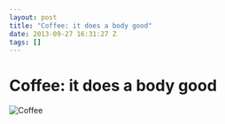 ```yaml
---
layout: post
title: "Coffee: it does a body good"
date: 2013-09-27 16:31:27 Z
tags: []
---
```

# Coffee: it does a body good

![Coffee](https://66.media.tumblr.com/cafa5f62b34b70e5c5a89c4ae5980ece/tumblr_inline_pk3rszE8sQ1snpcgy_540.jpg)
